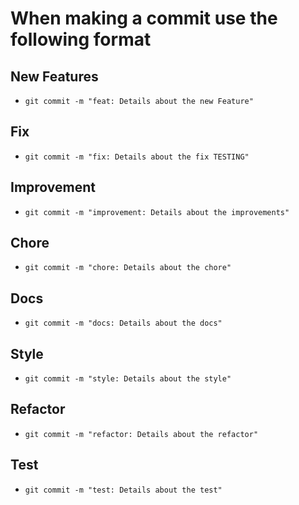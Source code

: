 # When making a commit use the following format

## New Features

- `git commit -m "feat: Details about the new Feature"`

## Fix

- `git commit -m "fix: Details about the fix TESTING"`

## Improvement

- `git commit -m "improvement: Details about the improvements"`

## Chore

- `git commit -m "chore: Details about the chore"`

## Docs

- `git commit -m "docs: Details about the docs"`

## Style

- `git commit -m "style: Details about the style"`

## Refactor

- `git commit -m "refactor: Details about the refactor"`

## Test

- `git commit -m "test: Details about the test"`
